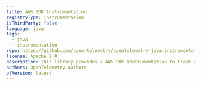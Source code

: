 ```yaml
---
title: AWS SDK Instrumentation
registryType: instrumentation
isThirdParty: false
language: java
tags:
  - java
  - instrumentation
repo: https://github.com/open-telemetry/opentelemetry-java-instrumentation/tree/main/instrumentation/aws-sdk
license: Apache 2.0
description: This library provides a AWS SDK instrumentation to track requests through OpenTelemetry.
authors: OpenTelemetry Authors
otVersion: latest
---
```

